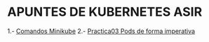 # APUNTES DE KUBERNETES ASIR

1.- [Comandos Minikube](practicas/comandosMinikube.md)
2.- [Practica03 Pods de forma imperativa](practicas/PodsFormaImperativa.md)